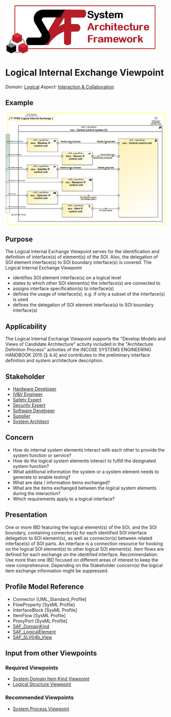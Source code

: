 ![System Architecture Framework](../diagrams/Logo_SAF.png)
# Logical Internal Exchange Viewpoint
*Domain:* [Logical](../domains.md#Domain-Logical) *Aspect:* [Interaction & Collaboration](../aspects.md#Aspect-Interaction-&-Collaboration)
## Example
![FFDS Logical Internal Exchange](../diagrams/FFDS-Logical-Internal-Exchange.svg)
## Purpose
The Logical Internal Exchange Viewpoint serves for the identification and definition of interface(s) of element(s) of the SOI. Also, the delegation of SOI element interface(s) to SOI boundary interface(s) is covered.
The Logical Internal Exchange Viewpoint
* identifies SOI element interface(s) on a logical level
* states to which other SOI element(s) the interface(s) are connected to
* assigns interface specification(s) to interface(s)
* defines the usage of interface(s), e.g. if only a subset of the interface(s) is used 
* defines the delegation of SOI element interface(s) to SOI boundary interface(s)
## Applicability
The Logical Internal Exchange Viewpoint supports the "Develop Models and Views of Candidate Architecture" activity included in the "Architecture Definition Process" activities of the INCOSE SYSTEMS ENGINEERING HANDBOOK 2015 [§ 4.4] and contributes to the preliminary interface definition and system architecture description.
## Stakeholder
* [Hardware Developer](../stakeholders.md#Hardware-Developer)
* [IV&V Engineer](../stakeholders.md#IV&V-Engineer)
* [Safety Expert](../stakeholders.md#Safety-Expert)
* [Security Expert](../stakeholders.md#Security-Expert)
* [Software Developer](../stakeholders.md#Software-Developer)
* [Supplier](../stakeholders.md#Supplier)
* [System Architect](../stakeholders.md#System-Architect)
## Concern
* How do internal system elements interact with each other to provide the system function or service?
* How do the logical system elements interact to fulfill the designated system function?
* What additional information the system or a system element needs to generate to enable testing?
* What are data / information items exchanged?
* What are the items exchanged between the logical system elements during the interaction?
* Which requirements apply to a logical interface?
## Presentation
One or more IBD featuring the logical element(s) of the SOI, and the SOI boundary, containing connector(s) for each identified SOI interface delegation to SOI element(s), as well as connector(s) between related interface(s) of SOI parts. An interface is a connection resource for hooking on the logical SOI element(s) to other logical SOI element(s). Item flows are defined for each exchange on the identified interface.  Recommendation: Use more than one IBD focused on different areas of interest to keep the view comprehensive. Depending on the Stakeholder concern(s) the logical item exchange information might be suppressed.

## Profile Model Reference
* Connector [UML_Standard_Profile]
* FlowProperty [SysML Profile]
* InterfaceBlock [SysML Profile]
* ItemFlow [SysML Profile]
* ProxyPort [SysML Profile]
* [SAF_DomainKind](../stereotypes.md#SAF_DomainKind)
* [SAF_LogicalElement](../stereotypes.md#SAF_LogicalElement)
* [SAF_SLV04b_View](../stereotypes.md#SAF_SLV04b_View)
## Input from other Viewpoints
### Required Viewpoints
* [System Domain Item Kind Viewpoint](System-Domain-Item-Kind-Viewpoint.md)
* [Logical Structure Viewpoint](Logical-Structure-Viewpoint.md)
### Recommended Viewpoints
* [System Process Viewpoint](System-Process-Viewpoint.md)
